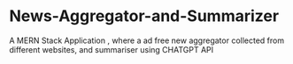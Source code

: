 # News-Aggregator-and-Summarizer
A MERN Stack Application , where a ad free new aggregator collected from different websites, and summariser using CHATGPT API
